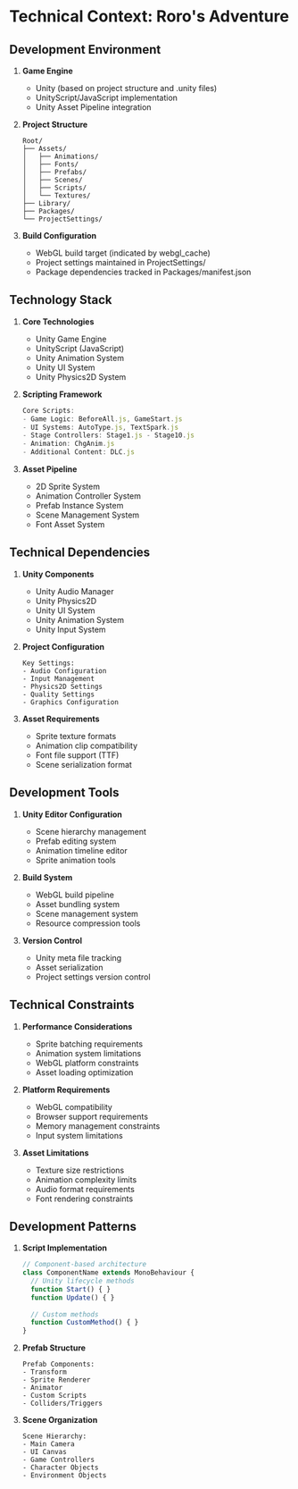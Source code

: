 # Technical Context: Roro's Adventure

## Development Environment

1. **Game Engine**
   - Unity (based on project structure and .unity files)
   - UnityScript/JavaScript implementation
   - Unity Asset Pipeline integration

2. **Project Structure**
   ```
   Root/
   ├── Assets/
   │   ├── Animations/
   │   ├── Fonts/
   │   ├── Prefabs/
   │   ├── Scenes/
   │   ├── Scripts/
   │   └── Textures/
   ├── Library/
   ├── Packages/
   └── ProjectSettings/
   ```

3. **Build Configuration**
   - WebGL build target (indicated by webgl_cache)
   - Project settings maintained in ProjectSettings/
   - Package dependencies tracked in Packages/manifest.json

## Technology Stack

1. **Core Technologies**
   - Unity Game Engine
   - UnityScript (JavaScript)
   - Unity Animation System
   - Unity UI System
   - Unity Physics2D System

2. **Scripting Framework**
   ```javascript
   Core Scripts:
   - Game Logic: BeforeAll.js, GameStart.js
   - UI Systems: AutoType.js, TextSpark.js
   - Stage Controllers: Stage1.js - Stage10.js
   - Animation: ChgAnim.js
   - Additional Content: DLC.js
   ```

3. **Asset Pipeline**
   - 2D Sprite System
   - Animation Controller System
   - Prefab Instance System
   - Scene Management System
   - Font Asset System

## Technical Dependencies

1. **Unity Components**
   - Unity Audio Manager
   - Unity Physics2D
   - Unity UI System
   - Unity Animation System
   - Unity Input System

2. **Project Configuration**
   ```
   Key Settings:
   - Audio Configuration
   - Input Management
   - Physics2D Settings
   - Quality Settings
   - Graphics Configuration
   ```

3. **Asset Requirements**
   - Sprite texture formats
   - Animation clip compatibility
   - Font file support (TTF)
   - Scene serialization format

## Development Tools

1. **Unity Editor Configuration**
   - Scene hierarchy management
   - Prefab editing system
   - Animation timeline editor
   - Sprite animation tools

2. **Build System**
   - WebGL build pipeline
   - Asset bundling system
   - Scene management system
   - Resource compression tools

3. **Version Control**
   - Unity meta file tracking
   - Asset serialization
   - Project settings version control

## Technical Constraints

1. **Performance Considerations**
   - Sprite batching requirements
   - Animation system limitations
   - WebGL platform constraints
   - Asset loading optimization

2. **Platform Requirements**
   - WebGL compatibility
   - Browser support requirements
   - Memory management constraints
   - Input system limitations

3. **Asset Limitations**
   - Texture size restrictions
   - Animation complexity limits
   - Audio format requirements
   - Font rendering constraints

## Development Patterns

1. **Script Implementation**
   ```javascript
   // Component-based architecture
   class ComponentName extends MonoBehaviour {
     // Unity lifecycle methods
     function Start() { }
     function Update() { }
     
     // Custom methods
     function CustomMethod() { }
   }
   ```

2. **Prefab Structure**
   ```
   Prefab Components:
   - Transform
   - Sprite Renderer
   - Animator
   - Custom Scripts
   - Colliders/Triggers
   ```

3. **Scene Organization**
   ```
   Scene Hierarchy:
   - Main Camera
   - UI Canvas
   - Game Controllers
   - Character Objects
   - Environment Objects
